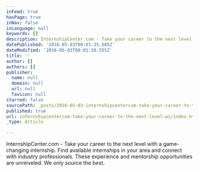 ```yaml
---
inFeed: true
hasPage: true
inNav: false
inLanguage: null
keywords: []
description: InternshipCenter.com - Take your career to the next level with a game-changing internship. Find available internships in your area and connect with industry professionals. These experience and mentorship opportunities are unreiveled. We only source the best.
datePublished: '2016-05-03T00:01:35.685Z'
dateModified: '2016-05-03T00:01:30.555Z'
title: ''
author: []
authors: []
publisher:
  name: null
  domain: null
  url: null
  favicon: null
starred: false
sourcePath: _posts/2016-05-03-internshipcentercom-take-your-career-to-the-next-level-wi.md
published: true
url: internshipcentercom-take-your-career-to-the-next-level-wi/index.html
_type: Article

---
```

InternshipCenter.com - Take your career to the next level with a game-changing internship. Find available internships in your area and connect with industry professionals. These experience and mentorship opportunities are unreiveled. We only source the best.